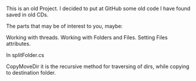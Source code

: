 This is an old Project. I decided to put at GitHub some old code I have found saved in old CDs.

The parts that may be of interest to you, maybe:

Working with threads. Working with Folders and Files. Setting Files attributes.

In splitFolder.cs

CopyMoveDir it is the recursive method for traversing of dirs, while copying to destination folder.
